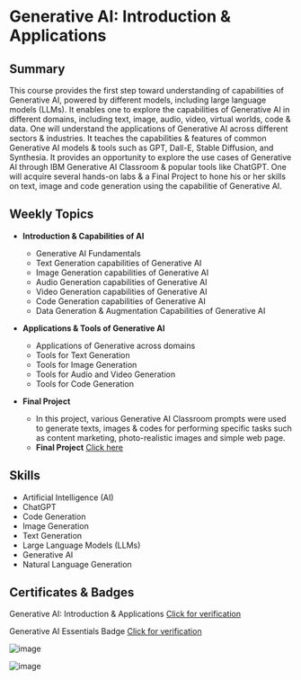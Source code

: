 # Generative AI: Introduction & Applications

## Summary
This course provides the first step toward understanding of capabilities of Generative AI, powered by different models, including large language models (LLMs). It enables one to explore the capabilities of Generative AI in different domains, including text, image, audio, video, virtual worlds, code & data. One will understand the applications of Generative AI across different sectors & industries. It teaches the capabilities & features of common Generative AI models & tools such as GPT, Dall-E, Stable Diffusion, and Synthesia. It provides an opportunity to explore the use cases of Generative AI through IBM Generative AI Classroom & popular tools like ChatGPT. One will acquire several hands-on labs & a Final Project to hone his or her skills on text, image and code generation using the capabilitie of Generative AI.

## Weekly Topics

* **Introduction & Capabilities of AI**
  * Generative AI Fundamentals 
  * Text Generation capabilities of Generative AI
  * Image Generation capabilities of Generative AI
  * Audio Generation capabilities of Generative AI
  * Video Generation capabilities of Generative AI
  * Code Generation capabilities of Generative AI
  * Data Generation & Augmentation Capabilities of Generative AI

* **Applications & Tools of Generative AI**
  * Applications of Generative across domains
  * Tools for Text Generation
  * Tools for Image Generation
  * Tools for Audio and Video Generation
  * Tools for Code Generation

* **Final Project**
  * In this project, various Generative AI Classroom prompts were used to generate texts, images & codes for performing specific tasks such as content marketing, photo-realistic images and simple web page. 
  * **Final Project** [Click here](https://github.com/abiyselassie22/Gen-AI-Data-Scientists/blob/master/1.%20Gen%20AI%3A%20Introduction%20%26%20Applications/3.%20Final%20Project/1.%20FinalProjectGeneratingTextImagesCode.pdf)<br>

## Skills

* Artificial Intelligence (AI)
* ChatGPT
* Code Generation
* Image Generation
* Text Generation
* Large Language Models (LLMs)
* Generative AI
* Natural Language Generation

## Certificates & Badges

Generative AI: Introduction & Applications [Click for verification](https://coursera.org/verify/QWD0B6T4676J)<br>

Generative AI Essentials Badge [Click for verification](https://www.credly.com/badges/93f44483-8f14-44ca-a848-ff0ed2003d16/public_url)<br>

![image](https://github.com/user-attachments/assets/5a8a564b-cec8-48a3-9808-378bfa9a3e75)

![image](https://github.com/user-attachments/assets/bccae55a-2546-42ee-a3f7-0314ba82f5af)

